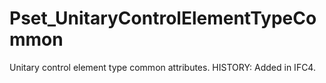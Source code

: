 # Pset_UnitaryControlElementTypeCommon

Unitary control element type common attributes.  HISTORY: Added in IFC4.
